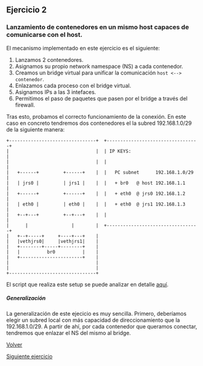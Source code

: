## Ejercicio 2

### Lanzamiento de contenedores en un mismo host capaces de comunicarse con el host. 

El mecanismo implementado en este ejercicio es el siguiente:
1.  Lanzamos 2 contenedores.
2.  Asignamos su propio network namespace (NS) a cada contenedor.
3.  Creamos un bridge virtual para unificar la comunicación ```host <--> contenedor```.
4. Enlazamos cada proceso con el bridge virtual.
5. Asignamos IPs a las 3 intefaces.
6. Permitimos el paso de paquetes que pasen por el bridge a través del firewall.

Tras esto, probamos el correcto funcionamiento de la conexión. 
En este caso en concreto tendremos dos contenedores el la subred 192.168.1.0/29 de la siguiente manera:

    
    +--------------------------------+  +----------------------------------+
    |                                |  | IP KEYS:                         |
    |                                |  |                                  |
    |   +------+         +------+    |  |   PC subnet      192.168.1.0/29  |
    |   | jrs0 |         | jrs1 |    |  |   + br0   @ host 192.168.1.1     |
    |   +------+         +------+    |  |   + eth0  @ jrs0 192.168.1.2     |
    |   | eth0 |         | eth0 |    |  |   + eth0  @ jrs1 192.168.1.3     |
    |   +--+---+         +--+---+    |  |                                  |
    |      |                |        |  +----------------------------------+
    |   +--+-----+     +----+---+    |
    |   |vethjrs0|     |vethjrs1|    |
    |   +--------+-----+--------+    |
    |   |          br0          |    |
    |   +-----------------------+    |
    |                                |
    |                                |
    +--------------------------------+

El script que realiza este setup se puede analizar en detalle [aquí](script.sh).

##### Generalización

La generalización de este ejecicio es muy sencilla. Primero, deberíamos elegir un subred local con más capacidad de direccionamiento que la 192.168.1.0/29. A partir de ahí, por cada contenedor que queramos conectar, tendremos que enlazar el NS del mismo al bridge.

[Volver](../../..)

[Siguiente ejercicio](../3)